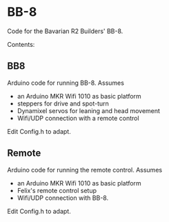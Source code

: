 # BB-8

Code for the Bavarian R2 Builders' BB-8.

Contents:

## BB8
Arduino code for running BB-8. Assumes
* an Arduino MKR Wifi 1010 as basic platform
* steppers for drive and spot-turn
* Dynamixel servos for leaning and head movement
* Wifi/UDP connection with a remote control

Edit Config.h to adapt.

## Remote
Arduino code for running the remote control. Assumes
* an Arduino MKR Wifi 1010 as basic platform
* Felix's remote control setup
* Wifi/UDP connection with BB-8.

Edit Config.h to adapt.
